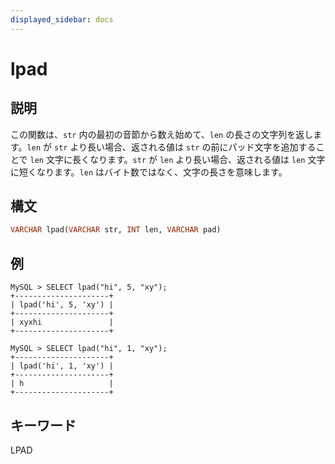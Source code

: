 ```yaml
---
displayed_sidebar: docs
---
```


# lpad

## 説明

この関数は、`str` 内の最初の音節から数え始めて、`len` の長さの文字列を返します。`len` が `str` より長い場合、返される値は `str` の前にパッド文字を追加することで `len` 文字に長くなります。`str` が `len` より長い場合、返される値は `len` 文字に短くなります。`len` はバイト数ではなく、文字の長さを意味します。

## 構文

```Haskell
VARCHAR lpad(VARCHAR str, INT len, VARCHAR pad)
```

## 例

```Plain Text
MySQL > SELECT lpad("hi", 5, "xy");
+---------------------+
| lpad('hi', 5, 'xy') |
+---------------------+
| xyxhi               |
+---------------------+

MySQL > SELECT lpad("hi", 1, "xy");
+---------------------+
| lpad('hi', 1, 'xy') |
+---------------------+
| h                   |
+---------------------+
```

## キーワード

LPAD